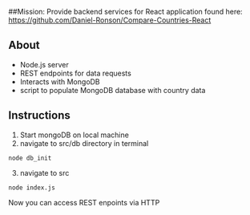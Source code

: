 ##Mission:
Provide backend services for React application found here: https://github.com/Daniel-Ronson/Compare-Countries-React

## About
- Node.js server
- REST endpoints for data requests 
- Interacts with MongoDB
- script to populate MongoDB database with country data

## Instructions
1. Start mongoDB on local machine
2. navigate to src/db directory in terminal
```
node db_init
```
3. navigate to src
```
node index.js
```
Now you can access REST enpoints via HTTP 

